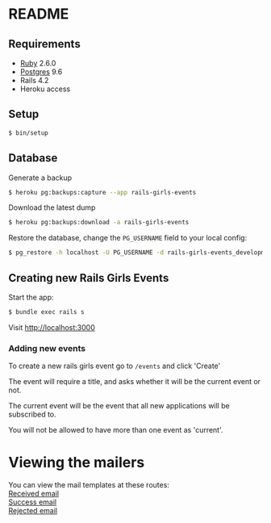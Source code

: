 # README

## Requirements
- [Ruby](.ruby-version) 2.6.0
- [Postgres](Gemfile#line#7) 9.6
- Rails 4.2
- Heroku access

## Setup

```bash
$ bin/setup
```

## Database 

Generate a backup

```bash
$ heroku pg:backups:capture --app rails-girls-events
```

Download the latest dump

```bash
$ heroku pg:backups:download -a rails-girls-events
```

Restore the database, change the `PG_USERNAME` field to your local config: 

```bash
$ pg_restore -h localhost -U PG_USERNAME -d rails-girls-events_development --no-owner --clean --verbose --format custom latest.dump
```

## Creating new Rails Girls Events

Start the app:

```bash
$ bundle exec rails s
```

Visit [http://localhost:3000](http://localhost:3000)

### Adding new events

To create a new rails girls event go to 
`/events` and click 'Create'

The event will require a title, and asks whether it will be the current event or not.

The current event will be the event that all new applications will be subscribed to.

You will not be allowed to have more than one event as 'current'.


# Viewing the mailers

You can view the mail templates at these routes:  
[Received email](http://localhost:3000/rails/mailers/applications_mailer/application_received)  
[Success email](http://localhost:3000/rails/mailers/applications_mailer/application_success)  
[Rejected email](http://localhost:3000/rails/mailers/applications_mailer/application_rejected)  